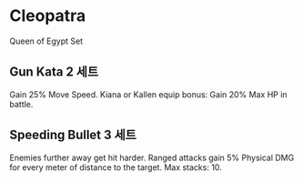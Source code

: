 # Cleopatra

Queen of Egypt Set

## Gun Kata 2 세트

Gain 25% Move Speed.
Kiana or Kallen equip bonus: Gain 20% Max HP in battle.

## Speeding Bullet 3 세트

Enemies further away get hit harder. Ranged attacks gain 5% Physical DMG for every meter of distance to the target. Max stacks: 10.
